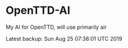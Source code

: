 # OpenTTD-AI
My AI for OpenTTD, will use primarily air

Latest backup: Sun Aug 25 07:38:01 UTC 2019

